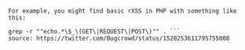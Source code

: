 ``` #BugBountyTips 👉 If you're hunting for low-hanging bugs in source code, grep and regex can help you to identify hotspots. 

For example, you might find basic rXSS in PHP with something like this:

grep -r ""echo.*\$_\(GET\|REQUEST\|POST\)"" . ```
source: https://twitter.com/Bugcrowd/status/1520253611795755008

